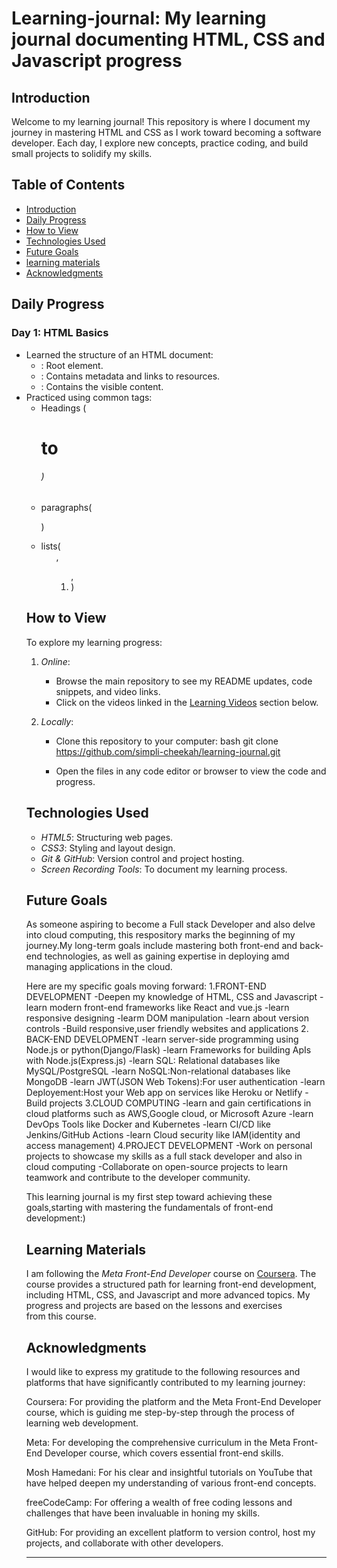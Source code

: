 # Learning-journal: My learning journal documenting HTML, CSS and Javascript progress

## Introduction
Welcome to my learning journal! This repository is where I document my journey in mastering HTML and CSS as I work toward becoming a software developer. Each day, I explore new concepts, practice coding, and build small projects to solidify my skills.

## Table of Contents
- [Introduction](#introduction)
- [Daily Progress](#daily-progress)
- [How to View](#how-to-view)
- [Technologies Used](#technologies-used)
- [Future Goals](#future-goals)
-  [learning materials](#learning-materials)
- [Acknowledgments](#acknowledgments)

## Daily Progress
### Day 1: HTML Basics
- Learned the structure of an HTML document:
  - <html>: Root element.
  - <head>: Contains metadata and links to resources.
  - <body>: Contains the visible content.
- Practiced using common tags:
  - Headings (<h1> to <h6>)
  - paragraphs( <p> )
  - lists( <ul>,<ol>,<li>)

 
## How to View
To explore my learning progress:
1. *Online*:  
   - Browse the main repository to see my README updates, code snippets, and video links.
   - Click on the videos linked in the [Learning Videos](#learning-videos) section below.

2. *Locally*:  
   - Clone this repository to your computer:
     bash
     git clone https://github.com/simpli-cheekah/learning-journal.git
     
   - Open the files in any code editor or browser to view the code and progress.

## Technologies Used
- *HTML5*: Structuring web pages.
- *CSS3*: Styling and layout design.
- *Git & GitHub*: Version control and project hosting.
- *Screen Recording Tools*: To document my learning process.

## Future Goals
As someone aspiring to become a Full stack Developer and also delve into cloud computing, this respository marks 
the beginning of my journey.My long-term goals include mastering both front-end and back-end technologies, as well
as gaining expertise in deploying amd managing applications in the cloud.

Here are my specific goals moving forward:
1.FRONT-END DEVELOPMENT
-Deepen my knowledge of HTML, CSS and Javascript
-learn modern front-end frameworks like React and vue.js
-learn responsive designing
-learm DOM manipulation
-learn about version controls
-Build responsive,user friendly websites and applications
2. BACK-END DEVELOPMENT
-learn server-side programming using Node.js or python(Django/Flask)
-learn Frameworks for building ApIs with Node.js(Express.js)
-learn SQL: Relational databases like MySQL/PostgreSQL
-learn NoSQL:Non-relational databases like MongoDB
-learn JWT(JSON Web Tokens):For user authentication
-learn Deployement:Host your Web app on services like Heroku or Netlify
-Build projects
3.CLOUD COMPUTING
-learn and gain certifications in cloud platforms such as AWS,Google cloud, or Microsoft Azure
-learn DevOps Tools like Docker and Kubernetes
-learn CI/CD like Jenkins/GitHub Actions 
-learn Cloud security like IAM(identity and access management)
4.PROJECT DEVELOPMENT
-Work on personal projects to showcase my skills as a full stack developer and also in cloud computing
-Collaborate on open-source projects to learn teamwork and contribute to the developer community.

This learning journal is my first step toward achieving these goals,starting with mastering the fundamentals of
front-end development:)

## Learning Materials
I am following the *Meta Front-End Developer* course on [Coursera](https://www.coursera.org/). The course provides a structured path for learning front-end development, including HTML, CSS, and Javascript and more advanced topics. My progress and projects are based on the lessons and exercises from this course.

## Acknowledgments

I would like to express my gratitude to the following resources and platforms that have significantly contributed to my learning journey:

Coursera: For providing the platform and the Meta Front-End Developer course, which is guiding me step-by-step through the process of learning web development.

Meta: For developing the comprehensive curriculum in the Meta Front-End Developer course, which covers essential front-end skills.

Mosh Hamedani: For his clear and insightful tutorials on YouTube that have helped deepen my understanding of various front-end concepts.

freeCodeCamp: For offering a wealth of free coding lessons and challenges that have been invaluable in honing my skills.

GitHub: For providing an excellent platform to version control, host my projects, and collaborate with other developers.



---

